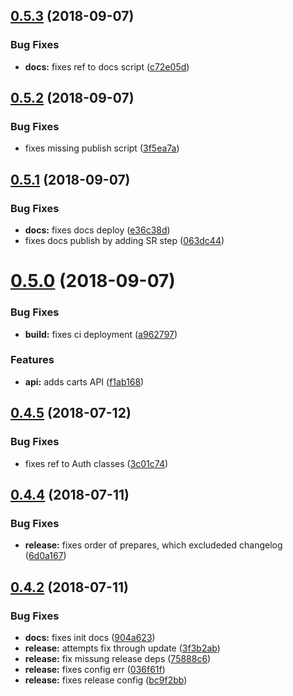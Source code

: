 ## [0.5.3](https://github.com/tillhub/tillhub-sdk-node/compare/v0.5.2...v0.5.3) (2018-09-07)


### Bug Fixes

* **docs:** fixes ref to docs script ([c72e05d](https://github.com/tillhub/tillhub-sdk-node/commit/c72e05d))

## [0.5.2](https://github.com/tillhub/tillhub-sdk-node/compare/v0.5.1...v0.5.2) (2018-09-07)


### Bug Fixes

* fixes missing publish script ([3f5ea7a](https://github.com/tillhub/tillhub-sdk-node/commit/3f5ea7a))

## [0.5.1](https://github.com/tillhub/tillhub-sdk-node/compare/v0.5.0...v0.5.1) (2018-09-07)


### Bug Fixes

* **docs:** fixes docs deploy ([e36c38d](https://github.com/tillhub/tillhub-sdk-node/commit/e36c38d))
* fixes docs publish by adding SR step ([063dc44](https://github.com/tillhub/tillhub-sdk-node/commit/063dc44))

# [0.5.0](https://github.com/tillhub/tillhub-sdk-node/compare/v0.4.5...v0.5.0) (2018-09-07)


### Bug Fixes

* **build:** fixes ci deployment ([a962797](https://github.com/tillhub/tillhub-sdk-node/commit/a962797))


### Features

* **api:** adds carts API ([f1ab168](https://github.com/tillhub/tillhub-sdk-node/commit/f1ab168))

## [0.4.5](https://github.com/tillhub/tillhub-sdk-node/compare/v0.4.4...v0.4.5) (2018-07-12)


### Bug Fixes

* fixes ref to Auth classes ([3c01c74](https://github.com/tillhub/tillhub-sdk-node/commit/3c01c74))

## [0.4.4](https://github.com/tillhub/tillhub-sdk-node/compare/v0.4.3...v0.4.4) (2018-07-11)


### Bug Fixes

* **release:** fixes order of prepares, which excludeded changelog ([6d0a167](https://github.com/tillhub/tillhub-sdk-node/commit/6d0a167))

## [0.4.2](https://github.com/tillhub/tillhub-sdk-node/compare/v0.4.1...v0.4.2) (2018-07-11)


### Bug Fixes

* **docs:** fixes init docs ([904a623](https://github.com/tillhub/tillhub-sdk-node/commit/904a623))
* **release:** attempts fix through update ([3f3b2ab](https://github.com/tillhub/tillhub-sdk-node/commit/3f3b2ab))
* **release:** fix missung release deps ([75888c6](https://github.com/tillhub/tillhub-sdk-node/commit/75888c6))
* **release:** fixes config err ([036f61f](https://github.com/tillhub/tillhub-sdk-node/commit/036f61f))
* **release:** fixes release config ([bc9f2bb](https://github.com/tillhub/tillhub-sdk-node/commit/bc9f2bb))
